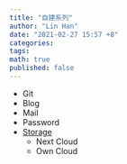 ```yaml
---
title: "自建系列"
author: "Lin Han"
date: "2021-02-27 15:57 +8"
categories:
tags:
math: true
published: false
---
```

- Git
- Blog
- Mail
- Password
- [Storage](https://www.tecmint.com/free-open-source-cloud-storage-tools-for-linux/)
  - Next Cloud
  - Own Cloud
